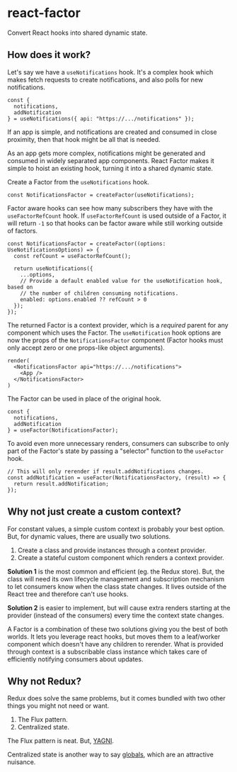 # react-factor

Convert React hooks into shared dynamic state.

## How does it work?

Let's say we have a `useNotifications` hook. It's a complex hook which makes fetch requests to create notifications, and also polls for new notifications.

```tsx
const {
  notifications,
  addNotification
} = useNotifications({ api: "https://.../notifications" });
```

If an app is simple, and notifications are created and consumed in close proximity, then that hook might be all that is needed.

As an app gets more complex, notifications might be generated and consumed in widely separated app components. React Factor makes it simple to hoist an existing hook, turning it into a shared dynamic state.

Create a Factor from the `useNotifications` hook.

```tsx
const NotificationsFactor = createFactor(useNotifications);
```

Factor aware hooks can see how many subscribers they have with the `useFactorRefCount` hook. If `useFactorRefCount` is used outside of a Factor, it will return `-1` so that hooks can be factor aware while still working outside of factors.

```tsx
const NotificationsFactor = createFactor((options: UseNotificationsOptions) => {
  const refCount = useFactorRefCount();

  return useNotifications({
    ...options,
    // Provide a default enabled value for the useNotification hook, based on
    // the number of children consuming notifications.
    enabled: options.enabled ?? refCount > 0
  });
});
```

The returned Factor is a context provider, which is a _required_ parent for any component which uses the Factor. The `useNotification` hook options are now the props of the `NotificationsFactor` component (Factor hooks must only accept zero or one props-like object arguments).

```tsx
render(
  <NotificationsFactor api="https://.../notifications">
    <App />
  </NotificationsFactor>
)
```

The Factor can be used in place of the original hook.

```tsx
const {
  notifications,
  addNotification
} = useFactor(NotificationsFactor);
```

To avoid even more unnecessary renders, consumers can subscribe to only part of the Factor's state by passing a "selector" function to the `useFactor` hook.

```tsx
// This will only rerender if result.addNotifications changes.
const addNotification = useFactor(NotificationsFactory, (result) => {
  return result.addNotification;
});
```

## Why not just create a custom context?

For constant values, a simple custom context is probably your best option. But, for dynamic values, there are usually two solutions.

1. Create a class and provide instances through a context provider.
2. Create a stateful custom component which renders a context provider.

**Solution 1** is the most common and efficient (eg. the Redux store). But, the class will need its own lifecycle management and subscription mechanism to let consumers know when the class state changes. It lives outside of the React tree and therefore can't use hooks.

**Solution 2** is easier to implement, but will cause extra renders starting at the provider (instead of the consumers) every time the context state changes.

A Factor is a combination of these two solutions giving you the best of both worlds. It lets you leverage react hooks, but moves them to a leaf/worker component which doesn't have any children to rerender. What is provided through context is a subscribable class instance which takes care of efficiently notifying consumers about updates.

## Why not Redux?

Redux does solve the same problems, but it comes bundled with two other things you might not need or want.

1. The Flux pattern.
2. Centralized state.

The Flux pattern is neat. But, [YAGNI](https://en.wikipedia.org/wiki/You_aren%27t_gonna_need_it).

Centralized state is another way to say [globals](https://www.baeldung.com/cs/global-variables#what-are-the-problems-with-global-variables), which are an attractive nuisance.
